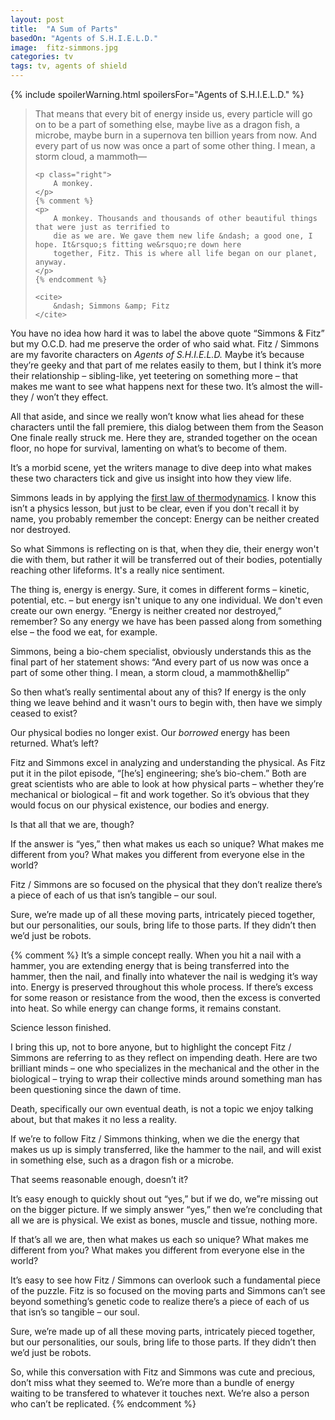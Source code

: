 ```yaml
---
layout: post
title:  "A Sum of Parts"
basedOn: "Agents of S.H.I.E.L.D."
image:  fitz-simmons.jpg
categories: tv
tags: tv, agents of shield
---
```


{% include spoilerWarning.html spoilersFor="Agents of S.H.I.E.L.D." %}

<blockquote>
    <p>
        That means that every bit of energy inside us, every particle will go on to be a part of 
        something else, maybe live as a dragon fish, a microbe, maybe burn in a supernova ten 
        billion years from now. And every part of us now was once a part of some other thing. 
        I mean, a storm cloud, a mammoth&mdash;
    </p>

    <p class="right">
        A monkey.
    </p>
    {% comment %}
    <p>
        A monkey. Thousands and thousands of other beautiful things that were just as terrified to 
        die as we are. We gave them new life &ndash; a good one, I hope. It&rsquo;s fitting we&rsquo;re down here 
        together, Fitz. This is where all life began on our planet, anyway. 
    </p>
    {% endcomment %}

    <cite>
        &ndash; Simmons &amp; Fitz
    </cite>
</blockquote>

You have no idea how hard it was to label the above quote &ldquo;Simmons &amp; Fitz&rdquo; but my O.C.D. had me preserve the order of who said what. Fitz / Simmons are my favorite characters on <i>Agents of S.H.I.E.L.D.</i> Maybe it&rsquo;s because they&rsquo;re geeky and that part of me relates easily to them, but I think it&rsquo;s more their relationship &ndash; sibling-like, yet teetering on something more &ndash; that makes me want to see what happens next for these two. It&rsquo;s almost the will-they / won&rsquo;t they effect.

All that aside, and since we really won&rsquo;t know what lies ahead for these characters until the fall premiere, this dialog between them from the Season One finale really struck me. Here they are, stranded together on the ocean floor, no hope for survival, lamenting on what&rsquo;s to become of them.

It&rsquo;s a morbid scene, yet the writers manage to dive deep into what makes these two characters tick and give us insight into how they view life.

Simmons leads in by applying the <a href="http://en.wikipedia.org/wiki/First_law_of_thermodynamics" target="_blank">first law of thermodynamics</a>. I know this isn&rsquo;t a physics lesson, but just to be clear, even if you don't recall it by name, you probably remember the concept: Energy can be neither created nor destroyed.

So what Simmons is reflecting on is that, when they die, their energy won't die with them, but rather it will be transferred out of their bodies, potentially reaching other lifeforms. It's a really nice sentiment.

The thing is, energy is energy. Sure, it comes in different forms &ndash; kinetic, potential, etc. &ndash; but energy isn't unique to any one individual. We don't even create our own energy. &ldquo;Energy is neither created nor destroyed,&rdquo; remember? So any energy we have has been passed along from something else &ndash; the food we eat, for example.

Simmons, being a bio-chem specialist, obviously understands this as the final part of her statement shows: &ldquo;And every part of us now was once a part of some other thing. I mean, a storm cloud, a mammoth&hellip&rdquo;

So then what&rsquo;s really sentimental about any of this? If energy is the only thing we leave behind and it wasn't ours to begin with, then have we simply ceased to exist?

Our physical bodies no longer exist. Our <i>borrowed</i> energy has been returned. What&rsquo;s left?

Fitz and Simmons excel in analyzing and understanding the physical. As Fitz put it in the pilot episode, &ldquo;[he&rsquo;s] engineering; she&rsquo;s bio-chem.&rdquo; Both are great scientists who are able to look at how physical parts &ndash; whether they&rsquo;re mechanical or biological &ndash; fit and work together. So it&rsquo;s obvious that they would focus on our physical existence, our bodies and energy.

Is that all that we are, though?

If the answer is &ldquo;yes,&rdquo; then what makes us each so unique? What makes me different from you? What makes you different from everyone else in the world?

Fitz / Simmons are so focused on the physical that they don&rsquo;t realize there&rsquo;s a piece of each of us that isn&rsquo;s tangible &ndash; our soul.

Sure, we&rsquo;re made up of all these moving parts, intricately pieced together, but our personalities, our souls, bring life to those parts. If they didn&rsquo;t then we&rsquo;d just be robots.



{% comment %}
It&rsquo;s a simple concept really. When you hit a nail with a hammer, you are extending energy that is being transferred into the hammer, then the nail, and finally into whatever the nail is wedging it&rsquo;s way into. Energy is preserved throughout this whole process. If there&rsquo;s excess for some reason or resistance from the wood, then the excess is converted into heat. So while energy can change forms, it remains constant.

Science lesson finished.

I bring this up, not to bore anyone, but to highlight the concept Fitz / Simmons are referring to as they reflect on  impending death. Here are two brilliant minds &ndash; one who specializes in the mechanical and the other in the biological &ndash; trying to wrap their collective minds around something man has been questioning since the dawn of time.

Death, specifically our own eventual death, is not a topic we enjoy talking about, but that makes it no less a reality.

If we&rsquo;re to follow Fitz / Simmons thinking, when we die the energy that makes us up is simply transferred, like the hammer to the nail, and will exist in something else, such as a dragon fish or a microbe.

That seems reasonable enough, doesn&rsquo;t it?

It&rsquo;s easy enough to quickly shout out &ldquo;yes,&rdquo; but if we do, we&rdquo;re missing out on the bigger picture. If we simply answer &ldquo;yes,&rdquo; then we&rsquo;re concluding that all we are is physical. We exist as bones, muscle and tissue, nothing more.

If that&rsquo;s all we are, then what makes us each so unique? What makes me different from you? What makes you different from everyone else in the world?

It&rsquo;s easy to see how Fitz / Simmons can overlook such a fundamental piece of the puzzle. Fitz is so focused on the moving parts and Simmons can&rsquo;t see beyond something&rsquo;s genetic code to realize there&rsquo;s a piece of each of us that isn&rsquo;s so tangible &ndash; our soul.

Sure, we&rsquo;re made up of all these moving parts, intricately pieced together, but our personalities, our souls, bring life to those parts. If they didn&rsquo;t then we&rsquo;d just be robots.

So, while this conversation with Fitz and Simmons was cute and precious, don&rsquo;t miss what they seemed to. We&rsquo;re more than a bundle of energy waiting to be transfered to whatever it touches next. We&rsquo;re also a person who can&rsquo;t be replicated.
{% endcomment %}


